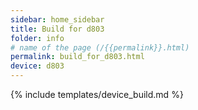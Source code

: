```yaml
---
sidebar: home_sidebar
title: Build for d803
folder: info
# name of the page (/{{permalink}}.html)
permalink: build_for_d803.html
device: d803
---
```

{% include templates/device_build.md %}
